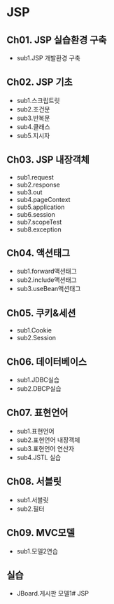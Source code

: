 # JSP

## Ch01. JSP 실습환경 구축
- sub1.JSP 개발환경 구축
## Ch02. JSP 기초
- sub1.스크립트릿
- sub2.조건문
- sub3.반복문
- sub4.클래스
- sub5.지시자
## Ch03. JSP 내장객체
- sub1.request
- sub2.response
- sub3.out
- sub4.pageContext
- sub5.application
- sub6.session
- sub7.scopeTest
- sub8.exception
## Ch04. 액션태그
- sub1.forward액션태그
- sub2.include액션태그
- sub3.useBean액션태그
## Ch05. 쿠키&세션
- sub1.Cookie
- sub2.Session
## Ch06. 데이터베이스
- sub1.JDBC실습
- sub2.DBCP실습
## Ch07. 표현언어
- sub1.표현언어
- sub2.표현언어 내장객체
- sub3.표현언어 연산자
- sub4.JSTL 실습
## Ch08. 서블릿
- sub1.서블릿
- sub2.필터
## Ch09. MVC모델
- sub1.모델2연습
## 실습
- JBoard.게시판 모델1# JSP
